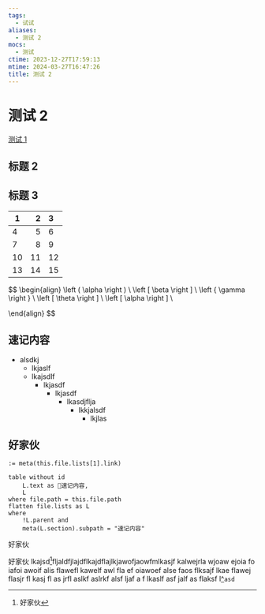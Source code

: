 ```yaml
---
tags:
  - 试试
aliases:
  - 测试 2
mocs:
  - 测试
ctime: 2023-12-27T17:59:13
mtime: 2024-03-27T16:47:26
title: 测试 2
---
```


# 测试 2

[测试 1](./20231227175836027.md)

## 标题 2

## 标题 3

| 1 | 2 | 3 |
| ---- | ---: | :--- |
| 4 | 5 | 6 |
| 7 | 8 | 9 |
| 10 | 11 | 12 |
| 13 | 14 | 15 |

$$
\begin{align}
\left ( \alpha \right ) \\
\left [ \beta \right ] \\
\left \{ \gamma \right \} \\
\left [ \theta \right ] \\
\left [ \alpha \right ] \\

\end{align}
$$

## 速记内容

- alsdkj
	- lkjaslf
	- lkajsdlf
		- lkjasdf
			- lkjasdf
				- lkasdjflja
					- lkkjalsdf
						- lkjlas

## 好家伙

`:= meta(this.file.lists[1].link)`

```dataview
table without id 
    L.text as 📝速记内容,
	L
where file.path = this.file.path
flatten file.lists as L
where
    !L.parent and
    meta(L.section).subpath = "速记内容"
```

好家伙

好家伙 lkajsd[^1]fljaldfjlajdflkajdflajlkjawofjaowfmlkasjf kalwejrla wjoaw ejoia fo iafoi awoif alis flawefl kawelf awl fla ef oiawoef alse faos flksajf lkae flawej flasjr fl kasj fl as jrfl aslkf aslrkf alsf ljaf a f lkaslf asf jalf as flaksf l[^]()`asd` 

[^1]: 好家伙
[^2]: 再来一次